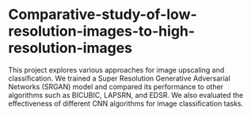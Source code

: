 # Comparative-study-of-low-resolution-images-to-high-resolution-images
This project explores various approaches for image upscaling and classification. We trained a Super Resolution Generative Adversarial Networks (SRGAN) model and compared its performance to other algorithms such as BICUBIC, LAPSRN, and EDSR. We also evaluated the effectiveness of different CNN algorithms for image classification tasks. 
